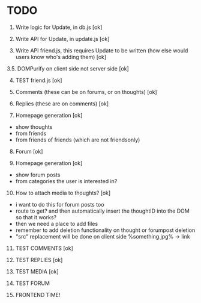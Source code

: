 # TODO

1. Write logic for Update, in db.js [ok]

2. Write API for Update, in update.js [ok]

3. Write API friend.js, this requires Update to be written (how else would users know who's adding them) [ok]

3.5. DOMPurify on client side not server side [ok]

4. TEST friend.js [ok]

5. Comments (these can be on forums, or on thoughts) [ok]

6. Replies (these are on comments) [ok]

7. Homepage generation [ok]
 - show thoughts
  - from friends
  - from friends of friends (which are not friendsonly)

8. Forum [ok]

9. Homepage generation [ok]
 - show forum posts
  - from categories the user is interested in?

10. How to attach media to thoughts? [ok]
 - i want to do this for forum posts too
 - route to get? and then automatically insert the thoughtID into the DOM so that it works?
 - then we need a place to add files
 - remember to add deletion functionality on thought or forumpost deletion
 - "src" replacement will be done on client side %something.jpg% -> link

11. TEST COMMENTS [ok]

12. TEST REPLIES [ok]

13. TEST MEDIA [ok]

14. TEST FORUM

15. FRONTEND TIME!